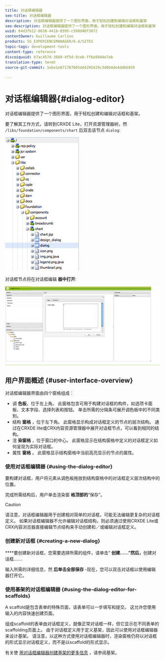 ```yaml
---
title: 对话框编辑器
seo-title: 对话框编辑器
description: 对话框编辑器提供了一个图形界面，用于轻松创建和编辑对话框和基架
seo-description: 对话框编辑器提供了一个图形界面，用于轻松创建和编辑对话框和基架
uuid: 64d3fb12-8638-441b-8595-c590d48f3072
contentOwner: Guillaume Carlino
products: SG_EXPERIENCEMANAGER/6.4/SITES
topic-tags: development-tools
content-type: reference
discoiquuid: b7ac457d-3689-4f5d-9ceb-ff6a9944e7eb
translation-type: tm+mt
source-git-commit: 1ebe1e871767605dd4295429c3d0b4de4dd66939

---
```



# 对话框编辑器{#dialog-editor}

对话框编辑器提供了一个图形界面，用于轻松创建和编辑对话框和基架。

要了解其工作方式，请转到CRXDE Lite，打开资源管理器树，然 `/libs/foundation/components/chart` 后双击该节点 `dialog`:

![chlimage_1-247](assets/chlimage_1-247.png)

对话框节点将在对话框编辑 **器中打开**:

![screen_shot_2012-02-01at25033pm](assets/screen_shot_2012-02-01at25033pm.png)

## 用户界面概述 {#user-interface-overview}

对话框编辑器界面由四个窗格组成：

* 调 **色板**，位于左上角。 此窗格包含可用于构建对话框的构件，如选项卡面板、文本字段、选择列表和按钮。 单击所需的分隔条可展开调色板中的不同类别。
* 结构 **窗格** ，位于左下角。 此窗格显示构成对话框定义的节点的层次结构。 通过在CRXDE lite或CRX内容资源管理器中展开对话框节点，可以看到相同的结构。
* 渲 **染窗格** ，位于窗口的中心。 此窗格显示在结构窗格中定义的对话框定义如何呈现为实际对话框。
* 属性 **窗格** 。 此窗格显示结构窗格中当前高亮显示的节点的属性。

### 使用对话框编辑器 {#using-the-dialog-editor}

要构建对话框，用户将元素从调色板拖放到结构窗格中的对话框定义层次结构中的位置。

完成所需结构后，用户单击渲染窗 **格顶部的**“保存”。

>[!CAUTION]
>
>请注意，对话框编辑器用于创建相对简单的对话框，可能无法编辑更复杂的对话框定义。 如果对话框编辑器不允许编辑对话框结构，则必须通过使用CRXDE Lite或CRX内容浏览器直接编辑节点结构来手动创建和／或编辑对话框定义。

### 创建新对话框 {#creating-a-new-dialog}

****&#x200B;要创建新对话框，您需要选择所需的组件，请单击“ **创建……”然后，**&#x200B;创建对话框…….

输入所需的详细信息，然 **后单击全部保存** -现在，您可以双击对话框以使用编辑器打开它。

### 使用基架的对话框编辑器 {#using-the-dialog-editor-for-scaffolds}

A scaffold是包含表单的特殊页面，该表单可以一步填写和提交。 这允许您使用输入的内容快速创建页面。

组成scaffold的表单由对话框定义，就像正常对话框一样，但它显示在不同表单的scaffolding页面上。 由于对话框定义用于定义基架，因此可以使用对话框编辑器来设计基架。 请注意，以这种方式使用对话框编辑器时，渲染窗格仍将以对话框的形式显示对话框定义，而不是以scaffold的形式显示。

有关使 [用对话框编辑器创建基架的更多信息](/help/sites-authoring/scaffolding.md) ，请参阅基架。
